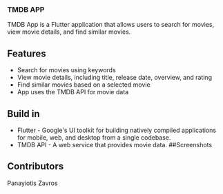 ### TMDB APP
TMDB App is a Flutter application that allows users to search for movies, view movie details, and find similar movies.
## Features
* Search for movies using keywords
* View movie details, including title, release date, overview, and rating
* Find similar movies based on a selected movie
* App uses the TMDB API for movie data
## Build in 
* Flutter - Google's UI toolkit for building natively compiled applications for mobile, web, and desktop from a single codebase.
* TMDB API - A web service that provides movie data.
##Screenshots


## Contributors
Panayiotis Zavros
